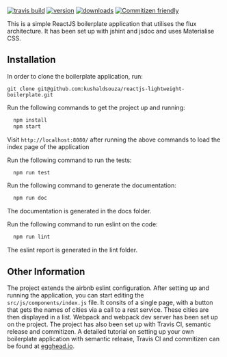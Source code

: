 [![travis build](https://img.shields.io/travis/kushaldsouza/reactjs-lightweight-boilerplate.svg)](https://travis-ci.org/kushaldsouza/reactjs-lightweight-boilerplate)
[![version](https://img.shields.io/npm/v/reactjs-lightweight-boilerplate.svg)](https://img.shields.io/npm/v/reactjs-lightweight-boilerplate.svg)
[![downloads](https://img.shields.io/npm/dt/reactjs-lightweight-boilerplate.svg)](https://img.shields.io/npm/dt/reactjs-lightweight-boilerplate.svg)
[![Commitizen friendly](https://img.shields.io/badge/commitizen-friendly-brightgreen.svg)](http://commitizen.github.io/cz-cli/)

This is a simple ReactJS boilerplate application that utilises the flux architecture. It has been set up with jshint and jsdoc and uses Materialise CSS.

## Installation

In order to clone the boilerplate application, run:

```git clone git@github.com:kushaldsouza/reactjs-lightweight-boilerplate.git```

Run the following commands to get the project up and running:

```js
  npm install 
  npm start
```

Visit ```http://localhost:8080/``` after running the above commands to load the index page of the application

Run the following command to run the tests:
```js
  npm run test 
```

Run the following command to generate the documentation:
```js
  npm run doc
```
The documentation is generated in the docs folder.

Run the following command to run eslint on the code:
```js
  npm run lint
```
The eslint report is generated in the lint folder. 


## Other Information

The project extends the airbnb eslint configuration. After setting up and running the application, you can start editing the ```src/js/components/index.js``` file.
It consits of a single page, with a button that gets the names of cities via a call to a rest service. These cities are then displayed in a list. 
Webpack and webpack dev server has been set up on the project. The project has also been set up with Travis CI, semantic release and commitizen. A detailed tutorial on setting up your own
boilerplate application with semantic release, Travis CI and commitizen can be found at [egghead.io](https://egghead.io/series/how-to-write-an-open-source-javascript-library).